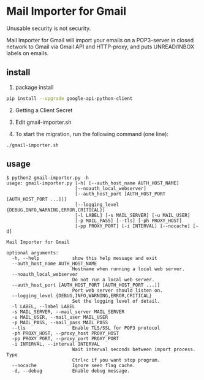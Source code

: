 # Mail Importer for Gmail
Unusable security is not security.

Mail Importer for Gmail will import your emails on a POP3-server in closed network to Gmail via Gmail API and HTTP-proxy, and puts UNREAD/INBOX labels on emails.

## install
1. package install

```sh
pip install --upgrade google-api-python-client
```

2. Getting a Client Secret

3. Edit gmail-importer.sh

4. To start the migration, run the following command (one line):
```
./gmail-importer.sh
```

## usage
```
$ python2 gmail-importer.py -h
usage: gmail-importer.py [-h] [--auth_host_name AUTH_HOST_NAME]
                         [--noauth_local_webserver]
                         [--auth_host_port [AUTH_HOST_PORT [AUTH_HOST_PORT ...]]]
                         [--logging_level {DEBUG,INFO,WARNING,ERROR,CRITICAL}]
                         [-l LABEL] [-s MAIL_SERVER] [-u MAIL_USER]
                         [-p MAIL_PASS] [--tls] [-ph PROXY_HOST]
                         [-pp PROXY_PORT] [-i INTERVAL] [--nocache] [-d]

Mail Importer for Gmail

optional arguments:
  -h, --help            show this help message and exit
  --auth_host_name AUTH_HOST_NAME
                        Hostname when running a local web server.
  --noauth_local_webserver
                        Do not run a local web server.
  --auth_host_port [AUTH_HOST_PORT [AUTH_HOST_PORT ...]]
                        Port web server should listen on.
  --logging_level {DEBUG,INFO,WARNING,ERROR,CRITICAL}
                        Set the logging level of detail.
  -l LABEL, --label LABEL
  -s MAIL_SERVER, --mail_server MAIL_SERVER
  -u MAIL_USER, --mail_user MAIL_USER
  -p MAIL_PASS, --mail_pass MAIL_PASS
  --tls                 Enable TLS/SSL for POP3 protocol
  -ph PROXY_HOST, --proxy_host PROXY_HOST
  -pp PROXY_PORT, --proxy_port PROXY_PORT
  -i INTERVAL, --interval INTERVAL
                        Wait interval seconds between import process. Type
                        Ctrl+c if you want stop program.
  --nocache             Ignore seen flag cache.
  -d, --debug           Enable debug message.

```
